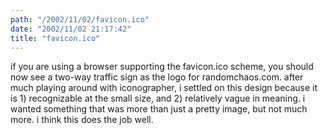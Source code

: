```yaml
---
path: "/2002/11/02/favicon.ico" 
date: "2002/11/02 21:17:42" 
title: "favicon.ico" 
---
```

if you are using a browser supporting the favicon.ico scheme, you should now see a two-way traffic sign as the logo for randomchaos.com. after much playing around with iconographer, i settled on this design because it is 1) recognizable at the small size, and 2) relatively vague in meaning. i wanted something that was more than just a pretty image, but not much more. i think this does the job well.